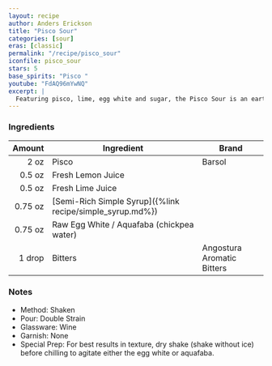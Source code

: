 ```yaml
---
layout: recipe
author: Anders Erickson
title: "Pisco Sour"
categories: [sour]
eras: [classic]
permalink: "/recipe/pisco_sour"
iconfile: pisco_sour
stars: 5
base_spirits: "Pisco "
youtube: "FdAQ96mYwNQ"
excerpt: |
  Featuring pisco, lime, egg white and sugar, the Pisco Sour is an earthy and refreshing drink. It’s also the national cocktail of Peru and Chile.
---
```


### Ingredients

|  Amount | Ingredient                                                | Brand                      |
| ------: | --------------------------------------------------------- | -------------------------- |
|    2 oz | Pisco                                                     | Barsol                     |
|  0.5 oz | Fresh Lemon Juice                                         |
|  0.5 oz | Fresh Lime Juice                                          |
| 0.75 oz | [Semi-Rich Simple Syrup]({%link recipe/simple_syrup.md%}) |
| 0.75 oz | Raw Egg White / Aquafaba (chickpea water)                 |
|  1 drop | Bitters                                                   | Angostura Aromatic Bitters |

### Notes

- Method: Shaken
- Pour: Double Strain
- Glassware: Wine
- Garnish: None
- Special Prep: For best results in texture, dry shake (shake without ice) before chilling to agitate either the egg white or aquafaba.
